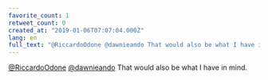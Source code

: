```yaml
---
favorite_count: 1
retweet_count: 0
created_at: "2019-01-06T07:07:04.000Z"
lang: en
full_text: "@RiccardoOdone @dawnieando That would also be what I have in mind."
---
```


[@RiccardoOdone](https://twitter.com/RiccardoOdone)
[@dawnieando](https://twitter.com/dawnieando) That would also be what I have in
mind.
